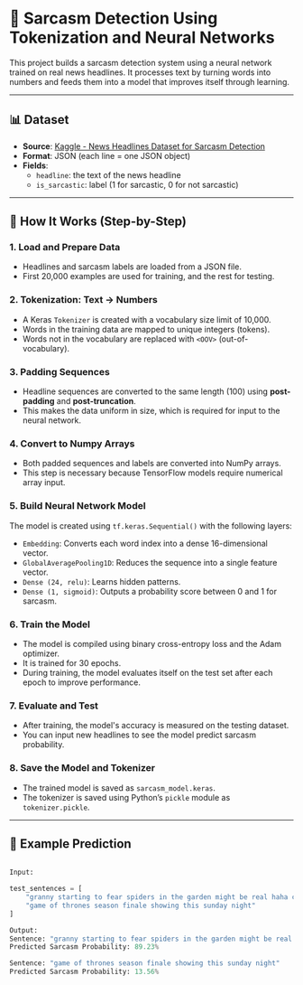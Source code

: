 # 🤖 Sarcasm Detection Using Tokenization and Neural Networks

This project builds a sarcasm detection system using a neural network trained on real news headlines. It processes text by turning words into numbers and feeds them into a model that improves itself through learning.

---

## 📊 Dataset

- **Source**: [Kaggle - News Headlines Dataset for Sarcasm Detection](https://www.kaggle.com/datasets/rmisra/news-headlines-dataset-for-sarcasm-detection)
- **Format**: JSON (each line = one JSON object)
- **Fields**:
  - `headline`: the text of the news headline
  - `is_sarcastic`: label (1 for sarcastic, 0 for not sarcastic)

---

## 🧪 How It Works (Step-by-Step)

### 1. Load and Prepare Data
- Headlines and sarcasm labels are loaded from a JSON file.
- First 20,000 examples are used for training, and the rest for testing.

### 2. Tokenization: Text → Numbers
- A Keras `Tokenizer` is created with a vocabulary size limit of 10,000.
- Words in the training data are mapped to unique integers (tokens).
- Words not in the vocabulary are replaced with `<OOV>` (out-of-vocabulary).

### 3. Padding Sequences
- Headline sequences are converted to the same length (100) using **post-padding** and **post-truncation**.
- This makes the data uniform in size, which is required for input to the neural network.

### 4. Convert to Numpy Arrays
- Both padded sequences and labels are converted into NumPy arrays.
- This step is necessary because TensorFlow models require numerical array input.

### 5. Build Neural Network Model
The model is created using `tf.keras.Sequential()` with the following layers:
- `Embedding`: Converts each word index into a dense 16-dimensional vector.
- `GlobalAveragePooling1D`: Reduces the sequence into a single feature vector.
- `Dense (24, relu)`: Learns hidden patterns.
- `Dense (1, sigmoid)`: Outputs a probability score between 0 and 1 for sarcasm.

### 6. Train the Model
- The model is compiled using binary cross-entropy loss and the Adam optimizer.
- It is trained for 30 epochs.
- During training, the model evaluates itself on the test set after each epoch to improve performance.

### 7. Evaluate and Test
- After training, the model's accuracy is measured on the testing dataset.
- You can input new headlines to see the model predict sarcasm probability.

### 8. Save the Model and Tokenizer
- The trained model is saved as `sarcasm_model.keras`.
- The tokenizer is saved using Python’s `pickle` module as `tokenizer.pickle`.

---

## 🧠 Example Prediction

```python

Input:

test_sentences = [
    "granny starting to fear spiders in the garden might be real haha crazy",
    "game of thrones season finale showing this sunday night"
]

Output:
Sentence: "granny starting to fear spiders in the garden might be real haha crazy"
Predicted Sarcasm Probability: 89.23%

Sentence: "game of thrones season finale showing this sunday night"
Predicted Sarcasm Probability: 13.56%
